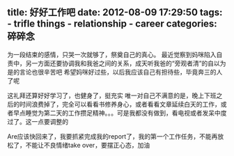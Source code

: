 title: 好好工作吧
date: 2012-08-09 17:29:50
tags: 
    - trifle things
    - relationship
    - career
categories: 碎碎念
---

为一段结束的感情，只哭一次就够了，祭奠自己的真心。
最近觉察到妈咪陷入自责中，另一方面还要协调我和我爸之间的关系，成天听我爸的“旁观者清”的自以为是的言论也很辛苦吧
希望妈咪好过些，以后我应该自己有担待些，毕竟奔三的人了呢

这礼拜还算好好学习了，也健身了，挺充实
唯一对自己不满意的是，晚上下班之后的时间浪费掉了，完全可以看看书修养身心，或者看看文章延续白天的工作，或者早点睡觉为第二天的工作攒足精神。。。可是我都没有做到，看电视或者发呆中度过了。这一点要调整的

Are应该快回来了，我要抓紧完成我的report了，我的第一个工作任务，不能再放松了，不能让不良情绪take over，要摆正心态，加油
